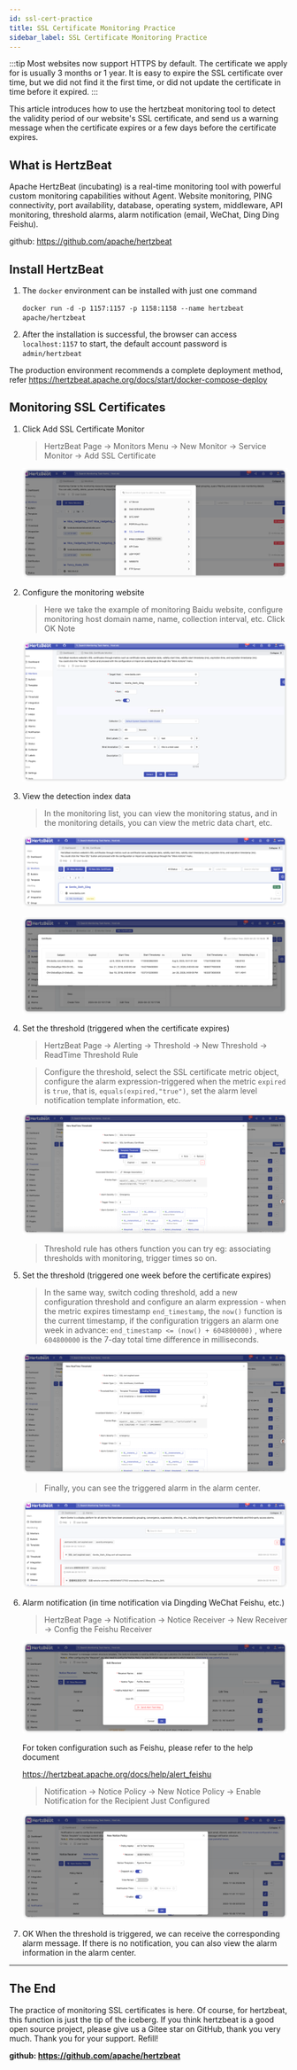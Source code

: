 ```yaml
---
id: ssl-cert-practice  
title: SSL Certificate Monitoring Practice      
sidebar_label: SSL Certificate Monitoring Practice
---
```


:::tip
Most websites now support HTTPS by default. The certificate we apply for is usually 3 months or 1 year. It is easy to expire the SSL certificate over time, but we did not find it the first time, or did not update the certificate in time before it expired.
:::

This article introduces how to use the hertzbeat monitoring tool to detect the validity period of our website's SSL certificate, and send us a warning message when the certificate expires or a few days before the certificate expires.

## What is HertzBeat

Apache HertzBeat (incubating) is a real-time monitoring tool with powerful custom monitoring capabilities without Agent. Website monitoring, PING connectivity, port availability, database, operating system, middleware, API monitoring, threshold alarms, alarm notification (email, WeChat, Ding Ding Feishu).

github: <https://github.com/apache/hertzbeat>

## Install HertzBeat

1. The `docker` environment can be installed with just one command

   `docker run -d -p 1157:1157 -p 1158:1158 --name hertzbeat apache/hertzbeat`

2. After the installation is successful, the browser can access `localhost:1157` to start, the default account password is `admin/hertzbeat`

The production environment recommends a complete deployment method, refer https://hertzbeat.apache.org/docs/start/docker-compose-deploy

## Monitoring SSL Certificates

1. Click Add SSL Certificate Monitor

   > HertzBeat Page -> Monitors Menu -> New Monitor -> Service Monitor -> Add SSL Certificate

   ![HertzBeat](/img/docs/start/ssl_1.png)

2. Configure the monitoring website

   > Here we take the example of monitoring Baidu website, configure monitoring host domain name, name, collection interval, etc.
   > Click OK Note

   ![HertzBeat](/img/docs/start/ssl_2.png)

3. View the detection index data

   > In the monitoring list, you can view the monitoring status, and in the monitoring details, you can view the metric data chart, etc.

   ![HertzBeat](/img/docs/start/ssl_3.png)

   ![HertzBeat](/img/docs/start/ssl_4.png)

4. Set the threshold (triggered when the certificate expires)

   > HertzBeat Page -> Alerting -> Threshold -> New Threshold -> ReadTime Threshold Rule

   > Configure the threshold, select the SSL certificate metric object, configure the alarm expression-triggered when the metric `expired` is `true`, that is, `equals(expired,"true")`, set the alarm level notification template information, etc.

   ![HertzBeat](/img/docs/start/ssl_5.png)

   > Threshold rule has others function you can try eg: associating thresholds with monitoring, trigger times so on.

5. Set the threshold (triggered one week before the certificate expires)

   > In the same way, switch coding threshold, add a new configuration threshold and configure an alarm expression - when the metric expires timestamp `end_timestamp`, the `now()` function is the current timestamp, if the configuration triggers an alarm one week in advance: `end_timestamp <= (now() + 604800000)` , where `604800000` is the 7-day total time difference in milliseconds.

   ![HertzBeat](/img/docs/start/ssl_6.png)

   > Finally, you can see the triggered alarm in the alarm center.

   ![HertzBeat](/img/docs/start/ssl_7.png)

6. Alarm notification (in time notification via Dingding WeChat Feishu, etc.)

   > HertzBeat Page -> Notification -> Notice Receiver -> New Receiver -> Config the Feishu Receiver

   ![HertzBeat](/img/docs/start/notice_receiver_1.png)

   For token configuration such as Feishu, please refer to the help document

   <https://hertzbeat.apache.org/docs/help/alert_feishu>

   > Notification -> Notice Policy -> New Notice Policy -> Enable Notification for the Recipient Just Configured

   ![HertzBeat](/img/docs/start/notice_policy_1.png)

7. OK When the threshold is triggered, we can receive the corresponding alarm message. If there is no notification, you can also view the alarm information in the alarm center.

----

## The End

The practice of monitoring SSL certificates is here. Of course, for hertzbeat, this function is just the tip of the iceberg. If you think hertzbeat is a good open source project, please give us a Gitee star on GitHub, thank you very much. Thank you for your support. Refill!

**github: <https://github.com/apache/hertzbeat>**
